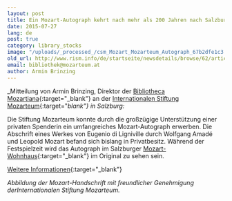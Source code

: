 ```yaml
---
layout: post
title: Ein Mozart-Autograph kehrt nach mehr als 200 Jahren nach Salzburg zurück
date: 2015-07-27
lang: de
post: true
category: library_stocks
image: "/uploads/_processed_/csm_Mozart_Mozarteum_Autograph_67b2dfe1c3.jpg"
old_url: http://www.rism.info/de/startseite/newsdetails/browse/62/article/64/after-more-than-200-years-one-of-mozarts-autograph-manuscripts-returns-to-salzburg.html
email: bibliothek@mozarteum.at
author: Armin Brinzing
---
```



_Mitteilung von Armin Brinzing, Direktor der [Bibliotheca Mozartiana](http://www.mozarteum.at/wissenschaft/bibliothek/bibliotheca-mozartiana.html){:target="_blank"} an der [Internationalen Stiftung Mozarteum](http://www.mozarteum.at/){:target="_blank"} in Salzburg:_

Die Stiftung Mozarteum konnte durch die großzügige Unterstützung einer privaten Spenderin ein umfangreiches Mozart-Autograph erwerben. Die Abschrift eines Werkes von Eugenio di Ligniville durch Wolfgang Amadé und Leopold Mozart befand sich bislang in Privatbesitz. Während der Festspielzeit wird das Autograph im Salzburger [Mozart-Wohnhaus](http://www.mozarteum.at/museen/mozart-wohnhaus.html){:target="_blank"} im Original zu sehen sein.

[Weitere Informationen](http://www.mozarteum.at/index.php?id=1410){:target="_blank"}



_Abbildung der Mozart-Handschrift mit freundlicher Genehmigung derInternationalen Stiftung Mozarteum._

<script type="text/javascript">var switchTo5x=true;</script><script type="text/javascript" src="http://w.sharethis.com/button/buttons.js"></script><script type="text/javascript">stLight.options({publisher: "9b601438-1ce1-49d8-bfd7-9cff5df54c17", doNotHash: false, doNotCopy: false, hashAddressBar: false});</script>
